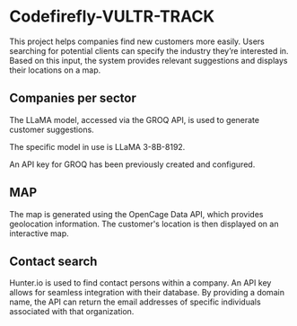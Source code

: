 # Codefirefly-VULTR-TRACK

This project helps companies find new customers more easily. Users searching for potential clients can specify the industry they’re interested in. Based on this input, the system provides relevant suggestions and displays their locations on a map. 

## Companies per sector

The LLaMA model, accessed via the GROQ API, is used to generate customer suggestions.

The specific model in use is LLaMA 3-8B-8192.

An API key for GROQ has been previously created and configured.

## MAP 

The map is generated using the OpenCage Data API, which provides geolocation information. The customer's location is then displayed on an interactive map.

## Contact search

Hunter.io is used to find contact persons within a company.
An API key allows for seamless integration with their database. By providing a domain name, the API can return the email addresses of specific individuals associated with that organization.
